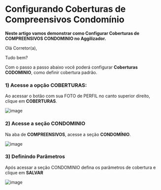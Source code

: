 # Configurando Coberturas de Compreensivos Condomínio
**Neste artigo vamos demonstrar como Configurar Coberturas de COMPREENSIVOS CONDOMINIO no Aggilizador.**

Olá Corretor(a),

Tudo bem?

Com o passo a passo abaixo você poderá configurar **Coberturas CODOMINIO**, como definir cobertura padrão.

### 1) Acesse a opção COBERTURAS:

Ao acessar o botão com sua FOTO de PERFIL no canto superior direito, clique em **COBERTURAS**.

![image](https://github.com/user-attachments/assets/a18210ea-2888-4280-be8c-714b25baf7af)

### 2) Acesse a seção CONDOMINIO

Na aba de **COMPREENSIVOS**, acesse a seção **CONDOMÍNIO**.

![image](https://github.com/user-attachments/assets/77d616d2-4c78-4170-8509-1e0828acb1de)

### 3) Definindo Parâmetros

Após acessar a seção CONDOMINIO defina os parâmetros de cobertura e clique em **SALVAR**

![image](https://github.com/user-attachments/assets/825edb48-4cba-4970-8a83-0cfc4445ae59)

